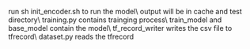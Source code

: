 run sh init_encoder.sh to run the model\\
output will be in cache and test directory\\
training.py contains trainging process\\
train_model and base_model contain the model\\
tf_record_writer writes the csv file to tfrecord\\
dataset.py reads the tfrecord

